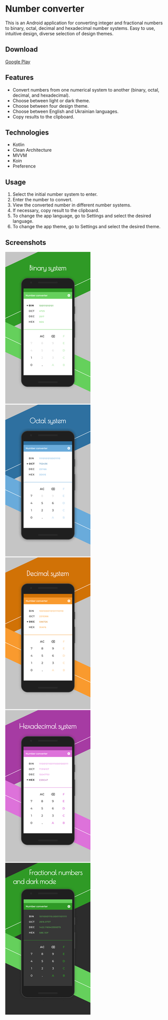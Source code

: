 # **Number converter**
This is an Android application for converting integer and fractional numbers to binary, octal, decimal and hexadecimal number systems. Easy to use, intuitive design, diverse selection of design themes.

## **Download**
[Google Play](https://play.google.com/store/apps/details?id=com.m_vetall.numberconverter)

## **Features**
+ Convert numbers from one numerical system to another (binary, octal, decimal, and hexadecimal).
+ Choose between light or dark theme.
+ Choose between four design theme.
+ Choose between English and Ukrainian languages.
+ Copy results to the clipboard.

## **Technologies**
+ Kotlin 
+ Clean Architecture
+ MVVM
+ Koin
+ Preference

## **Usage**
1. Select the initial number system to enter.
2. Enter the number to convert.
3. View the converted number in different number systems.
4. If necessary, copy result to the clipboard.
5. To change the app language, go to Settings and select the desired language.
6. To change the app theme, go to Settings and select the desired theme.

## **Screenshots**
![bin](bin.jpg) ![oct](oct.jpg) ![dec](dec.jpg) ![hex](hex.jpg) ![dark](dark.jpg)
